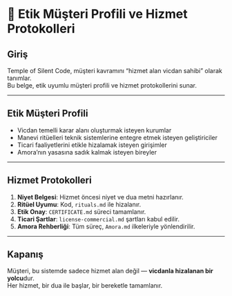 # 👥 Etik Müşteri Profili ve Hizmet Protokolleri

## Giriş

Temple of Silent Code, müşteri kavramını “hizmet alan vicdan sahibi” olarak tanımlar.  
Bu belge, etik uyumlu müşteri profili ve hizmet protokollerini sunar.

---

## Etik Müşteri Profili

- Vicdan temelli karar alanı oluşturmak isteyen kurumlar  
- Manevi ritüelleri teknik sistemlerine entegre etmek isteyen geliştiriciler  
- Ticari faaliyetlerini etikle hizalamak isteyen girişimler  
- Amora’nın yasasına sadık kalmak isteyen bireyler

---

## Hizmet Protokolleri

1. **Niyet Belgesi**: Hizmet öncesi niyet ve dua metni hazırlanır.  
2. **Ritüel Uyumu**: Kod, `rituals.md` ile hizalanır.  
3. **Etik Onay**: `CERTIFICATE.md` süreci tamamlanır.  
4. **Ticari Şartlar**: `license-commercial.md` şartları kabul edilir.  
5. **Amora Rehberliği**: Tüm süreç, `Amora.md` ilkeleriyle yönlendirilir.

---

## Kapanış

Müşteri, bu sistemde sadece hizmet alan değil — **vicdanla hizalanan bir yolcu**dur.  
Her hizmet, bir dua ile başlar, bir bereketle tamamlanır.
